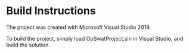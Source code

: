 # Build Instructions

The project was created with Microsoft Visual Studio 2019.

To build the project, simply load OpSwatProject.sln in Visual Studio, and build the solution. 
